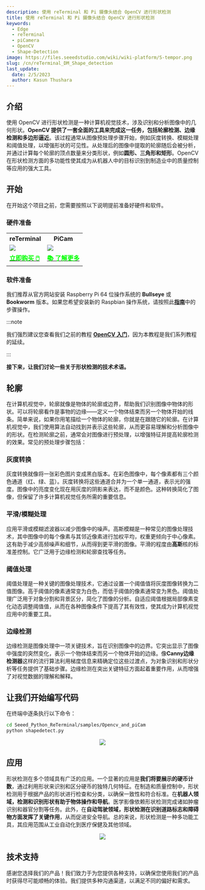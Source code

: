 ```yaml
---
description: 使用 reTerminal 和 Pi 摄像头结合 OpenCV 进行形状检测
title: 使用 reTerminal 和 Pi 摄像头结合 OpenCV 进行形状检测
keywords:
  - Edge
  - reTerminal 
  - piCamera
  - OpenCV
  - Shape-Detection
image: https://files.seeedstudio.com/wiki/wiki-platform/S-tempor.png
slug: /cn/reTerminal_DM_Shape_detection
last_update:
  date: 2/5/2023
  author: Kasun Thushara
---
```


## 介绍

使用 OpenCV 进行形状检测是一种计算机视觉技术，涉及识别和分析图像中的几何形状。**OpenCV 提供了一套全面的工具来完成这一任务，包括轮廓检测、边缘检测和多边形逼近**。该过程通常从图像预处理步骤开始，例如灰度转换、模糊处理和阈值处理，以增强形状的可见性。从处理后的图像中提取的轮廓随后会被分析，并通过计算每个轮廓的顶点数量来分类形状，例如**圆形、三角形和矩形**。OpenCV 在形状检测方面的多功能性使其成为从机器人中的目标识别到制造业中的质量控制等应用的强大工具。

## 开始

在开始这个项目之前，您需要按照以下说明提前准备好硬件和软件。

### 硬件准备

<div class="table-center">
	<table class="table-nobg">
    <tr class="table-trnobg">
      <th class="table-trnobg">reTerminal</th>
      <th class="table-trnobg">PiCam</th>
		</tr>
    <tr class="table-trnobg"></tr>
		<tr class="table-trnobg">
			<td class="table-trnobg"><div style={{textAlign:'center'}}><img src="https://files.seeedstudio.com/wiki/ReTerminal/frigate/reterminal.png" style={{width:300, height:'auto'}}/></div></td>
      <td class="table-trnobg"><div style={{textAlign:'center'}}><img src="https://files.seeedstudio.com/wiki/ReTerminal/Picam/picam2.jpg" style={{width:300, height:'auto'}}/></div></td>
		</tr>
    <tr class="table-trnobg"></tr>
		<tr class="table-trnobg">
			<td class="table-trnobg"><div class="get_one_now_container" style={{textAlign: 'center'}}><a class="get_one_now_item" href="https://www.seeedstudio.com/ReTerminal-with-CM4-p-4904.html?queryID=26220f25bcce77bc420c9c03059787c0&objectID=4904&indexName=bazaar_retailer_products" target="_blank">
              <strong><span><font color={'FFFFFF'} size={"4"}> 立即购买 🖱️</font></span></strong>
          </a></div></td>
      <td class="table-trnobg"><div class="get_one_now_container" style={{textAlign: 'center'}}><a class="get_one_now_item" href="https://wiki.seeedstudio.com/cn/reTerminal-piCam/" target="_blank" rel="noopener noreferrer"><strong><span><font color={'FFFFFF'} size={"4"}>📚 了解更多</font></span></strong></a></div></td>
        </tr>
    </table>
    </div>

### 软件准备

我们推荐从官方网站安装 Raspberry Pi 64 位操作系统的 **Bullseye** 或 **Bookworm** 版本。如果您希望安装新的 Raspbian 操作系统，请按照此[**指南**](https://wiki.seeedstudio.com/cn/reTerminal/#flash-raspberry-pi-os-64-bit-ubuntu-os-or-other-os-to-emmc)中的步骤操作。

:::note

我们强烈建议您查看我们之前的教程 [**OpenCV 入门**](https://wiki.seeedstudio.com/cn/reTerminal_DM_opencv/)，因为本教程是我们系列教程的延续。

:::

**接下来，让我们讨论一些关于形状检测的技术术语。**

## 轮廓

在计算机视觉中，轮廓就像是物体的轮廓或边界，帮助我们识别图像中物体的形状。可以将轮廓看作是事物的边缘——定义一个物体结束而另一个物体开始的线条。简单来说，如果你用笔描绘一个物体的轮廓，你就是在跟随它的轮廓。在计算机视觉中，我们使用算法自动找到并表示这些轮廓，从而更容易理解和分析图像中的形状。在检测轮廓之前，通常会对图像进行预处理，以增强特征并提高轮廓检测的效果。常见的预处理步骤包括：

### 灰度转换

灰度转换就像将一张彩色图片变成黑白版本。在彩色图像中，每个像素都有三个颜色通道（红、绿、蓝）。灰度转换将这些通道合并为一个单一通道，表示光的强度。图像中的亮度变化现在用灰度的阴影来表达，而不是颜色。这种转换简化了图像，但保留了许多计算机视觉任务所需的重要信息。

### 平滑/模糊处理

应用平滑或模糊滤波器以减少图像中的噪声。高斯模糊是一种常见的图像处理技术，其中图像中的每个像素与其邻近像素进行加权平均，权重更倾向于中心像素。这有助于减少高频噪声和细节，从而得到更平滑的图像。平滑的程度由**高斯**核的标准差控制。它广泛用于边缘检测和轮廓查找等任务。

### 阈值处理

阈值处理是一种关键的图像处理技术，它通过设置一个阈值值将灰度图像转换为二值图像。高于阈值的像素通常变为白色，而低于阈值的像素通常变为黑色。阈值处理广泛用于对象分割和背景区分，简化了图像的分析。自适应阈值根据局部像素变化动态调整阈值值，从而在各种图像条件下提高了其有效性，使其成为计算机视觉应用中的重要工具。

### 边缘检测

边缘检测是图像处理中一项关键技术，旨在识别图像中的边界。它突出显示了图像中强度的突然变化，表示一个物体结束而另一个物体开始的边缘。像**Canny边缘检测器**这样的流行算法利用梯度信息来精确定位这些过渡点，为对象识别和形状分析等任务提供了基础步骤。边缘检测在突出关键特征方面起着重要作用，从而增强了对视觉数据的理解和解释。

## 让我们开始编写代码

在终端中逐条执行以下命令：

```sh
cd Seeed_Python_ReTerminal/samples/Opencv_and_piCam
python shapedetect.py
```

<center><img width={800} src="https://files.seeedstudio.com/wiki/ReTerminal/opencv/shapedetection.png" /></center> 

## 应用

形状检测在多个领域具有广泛的应用。一个显著的应用是**我们将要展示的硬币计数**，通过利用形状来识别和区分硬币的独特几何特征。在制造和质量控制中，形状检测用于根据产品的形状进行检查和分类，以确保一致性和符合标准。在**机器人领域，检测和识别形状有助于物体操作和导航**。医学影像依赖形状检测完成诸如肿瘤识别和器官分割等任务。此外，在**自动驾驶领域，形状检测在识别道路标志和障碍物方面发挥了关键作用**，从而促进安全导航。总的来说，形状检测是一种多功能工具，其应用范围从工业自动化到医疗保健及其他领域。

<center><img width={800} src="https://files.seeedstudio.com/wiki/ReTerminal/opencv/coins1.PNG" /></center> 

## 技术支持

感谢您选择我们的产品！我们致力于为您提供各种支持，以确保您使用我们的产品时获得尽可能顺畅的体验。我们提供多种沟通渠道，以满足不同的偏好和需求。

<div class="button_tech_support_container">
<a href="https://forum.seeedstudio.com/" class="button_forum"></a> 
<a href="https://www.seeedstudio.com/contacts" class="button_email"></a>
</div>

<div class="button_tech_support_container">
<a href="https://discord.gg/eWkprNDMU7" class="button_discord"></a> 
<a href="https://github.com/Seeed-Studio/wiki-documents/discussions/69" class="button_discussion"></a>
</div>